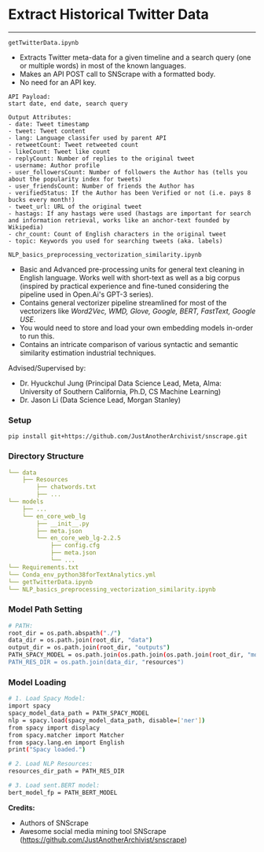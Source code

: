 # Extract Historical Twitter Data
___

`getTwitterData.ipynb`

- Extracts Twitter meta-data for a given timeline and a search query (one or multiple words) in most of the known languages.
- Makes an API POST call to SNScrape with a formatted body.
- No need for an API key.
```
API Payload:
start date, end date, search query

Output Attributes:
- date: Tweet timestamp
- tweet: Tweet content
- lang: Language classifer used by parent API
- retweetCount: Tweet retweeted count
- likeCount: Tweet like count
- replyCount: Number of replies to the original tweet
- username: Author profile
- user_followersCount: Number of followers the Author has (tells you about the popularity index for tweets)
- user_friendsCount: Number of friends the Author has
- verifiedStatus: If the Author has been Verified or not (i.e. pays 8 bucks every month!)
- tweet_url: URL of the original tweet
- hastags: If any hastags were used (hastags are important for search and information retrieval, works like an anchor-text founded by Wikipedia)
- chr_count: Count of English characters in the original tweet
- topic: Keywords you used for searching tweets (aka. labels)
```

`NLP_basics_preprocessing_vectorization_similarity.ipynb`
- Basic and Advanced pre-processing units for general text cleaning in English language. Works well with short-text as well as a big corpus (inspired by practical experience and fine-tuned considering the pipeline used in Open.Ai's GPT-3 series).
- Contains general vectorizer pipeline streamlined for most of the vectorizers like _Word2Vec, WMD, Glove, Google, BERT, FastText, Google USE_.
- You would need to store and load your own embedding models in-order to run this.
- Contains an intricate comparison of various syntactic and semantic similarity estimation industrial techniques.

Advised/Supervised by:
- Dr. Hyuckchul Jung (Principal Data Science Lead, Meta, Alma: University of Southern California, Ph.D, CS Machine Learning)
- Dr. Jason Li (Data Science Lead, Morgan Stanley)

### Setup
```
pip install git+https://github.com/JustAnotherArchivist/snscrape.git 
```

### Directory Structure

```yaml
└── data
    ├── Resources
        ├── chatwords.txt
        ├── ...
└── models
    ├── ...
    └── en_core_web_lg
        ├── __init__.py
        ├── meta.json
        └── en_core_web_lg-2.2.5
            ├── config.cfg
            ├── meta.json
            └── ...
└── Requirements.txt
└── Conda_env_python38forTextAnalytics.yml
└── getTwitterData.ipynb
└── NLP_basics_preprocessing_vectorization_similarity.ipynb
```

### Model Path Setting

```bash
# PATH:
root_dir = os.path.abspath("./")
data_dir = os.path.join(root_dir, "data")
output_dir = os.path.join(root_dir, "outputs")
PATH_SPACY_MODEL = os.path.join(os.path.join(os.path.join(root_dir, "models"), "en_core_web_lg”), “en_core_web_lg-2.2.5”)
PATH_RES_DIR = os.path.join(data_dir, "resources")
```

### Model Loading

```bash
# 1. Load Spacy Model:
import spacy
spacy_model_data_path = PATH_SPACY_MODEL
nlp = spacy.load(spacy_model_data_path, disable=['ner'])
from spacy import displacy
from spacy.matcher import Matcher
from spacy.lang.en import English
print("Spacy loaded.")
```

```bash
# 2. Load NLP Resources:
resources_dir_path = PATH_RES_DIR
```

```bash
# 3. Load sent.BERT model:
bert_model_fp = PATH_BERT_MODEL
```

**Credits:**
- Authors of SNScrape 
- Awesome social media mining tool SNScrape (https://github.com/JustAnotherArchivist/snscrape)
